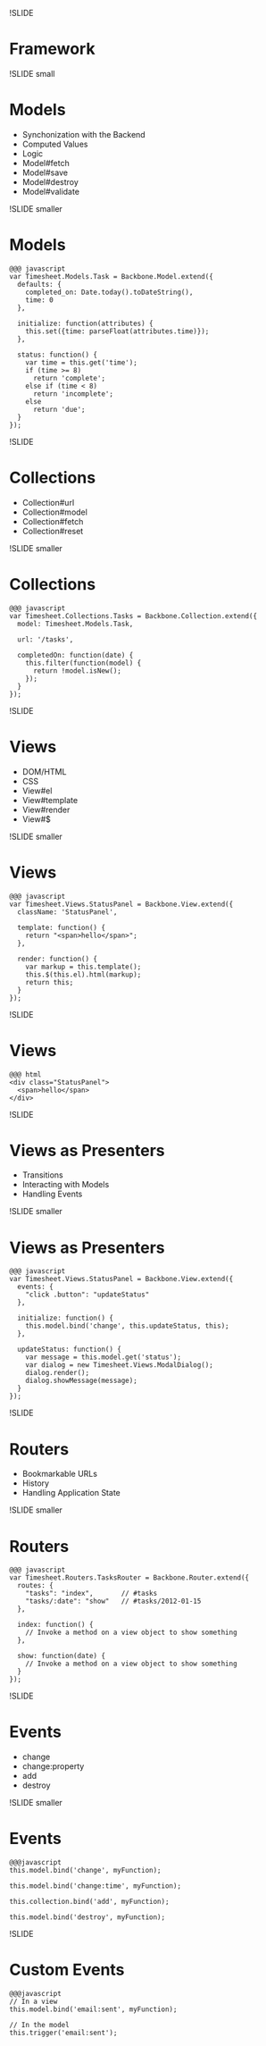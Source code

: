 !SLIDE

# Framework #

!SLIDE small

# Models #
* Synchonization with the Backend
* Computed Values
* Logic
* Model#fetch
* Model#save
* Model#destroy
* Model#validate

!SLIDE smaller

# Models #

    @@@ javascript
    var Timesheet.Models.Task = Backbone.Model.extend({
      defaults: {
        completed_on: Date.today().toDateString(),
        time: 0
      },

      initialize: function(attributes) {
        this.set({time: parseFloat(attributes.time)});
      },
      
      status: function() {
        var time = this.get('time');
        if (time >= 8)
          return 'complete';
        else if (time < 8)
          return 'incomplete';
        else
          return 'due';
      }
    });


!SLIDE

# Collections #
* Collection#url
* Collection#model
* Collection#fetch
* Collection#reset

!SLIDE smaller

# Collections #

    @@@ javascript
    var Timesheet.Collections.Tasks = Backbone.Collection.extend({
      model: Timesheet.Models.Task,

      url: '/tasks',

      completedOn: function(date) {
        this.filter(function(model) {
          return !model.isNew();
        });
      }
    });

!SLIDE

# Views #
* DOM/HTML 
* CSS
* View#el
* View#template
* View#render
* View#$

!SLIDE smaller

# Views #

    @@@ javascript
    var Timesheet.Views.StatusPanel = Backbone.View.extend({
      className: 'StatusPanel',

      template: function() {
        return "<span>hello</span>";
      },

      render: function() {
        var markup = this.template();
        this.$(this.el).html(markup);
        return this;
      }
    });

!SLIDE

# Views #

    @@@ html
    <div class="StatusPanel">
      <span>hello</span>
    </div>

!SLIDE

# Views as Presenters #
* Transitions
* Interacting with Models
* Handling Events

!SLIDE smaller

# Views as Presenters #
    @@@ javascript
    var Timesheet.Views.StatusPanel = Backbone.View.extend({
      events: {
        "click .button": "updateStatus"
      },

      initialize: function() {
        this.model.bind('change', this.updateStatus, this);
      },

      updateStatus: function() {
        var message = this.model.get('status');
        var dialog = new Timesheet.Views.ModalDialog();
        dialog.render();
        dialog.showMessage(message);
      }
    });


!SLIDE

# Routers #
* Bookmarkable URLs
* History
* Handling Application State

!SLIDE smaller

# Routers #

    @@@ javascript
    var Timesheet.Routers.TasksRouter = Backbone.Router.extend({
      routes: {
        "tasks": "index",       // #tasks
        "tasks/:date": "show"   // #tasks/2012-01-15
      },

      index: function() {
        // Invoke a method on a view object to show something
      },

      show: function(date) {
        // Invoke a method on a view object to show something
      }
    });

!SLIDE

# Events #
* change
* change:property
* add
* destroy

!SLIDE smaller

# Events #

    @@@javascript
    this.model.bind('change', myFunction);

    this.model.bind('change:time', myFunction);

    this.collection.bind('add', myFunction);

    this.model.bind('destroy', myFunction);

!SLIDE

# Custom Events #

    @@@javascript
    // In a view
    this.model.bind('email:sent', myFunction);

    // In the model
    this.trigger('email:sent');

